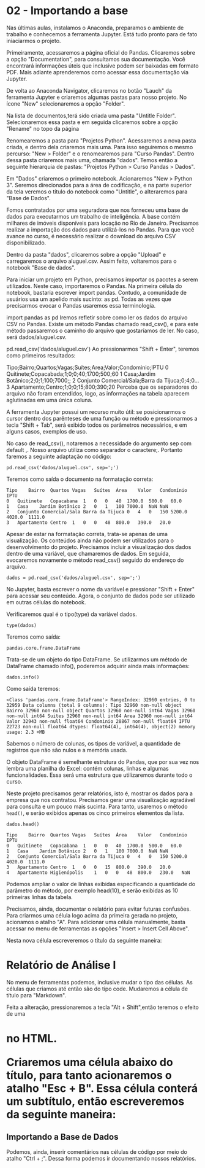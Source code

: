 # 02 - Importando a base

Nas últimas aulas, instalamos o Anaconda, preparamos o ambiente de trabalho e conhecemos a ferramenta Jupyter. Está tudo pronto para de fato iniaciarmos o projeto.

Primeiramente, acessaremos a página oficial do Pandas. Clicaremos sobre a opção "Documentation", para consultamos sua documentação. Você encontrará informações úteis que inclusive podem ser baixadas em formato PDF. Mais adiante aprenderemos como acessar essa documentação via Jupyter.

De volta ao Anaconda Navigator, clicaremos no botão "Lauch" da ferramenta Jupyter e criaremos algumas pastas para nosso projeto. No ícone "New" selecionaremos a opção "Folder".

Na lista de documentos,terá sido criada uma pasta "Untitle Folder". Selecionaremos essa pasta e em seguida clicaremos sobre a opção "Rename" no topo da página

Renomearemos a pasta para "Projetos Python". Acessaremos a nova pasta criada, e dentro dela criaremos mais uma. Para isso seguiremos o mesmo percurso: "New > Folder" e o renomearemos para "Curso Pandas". Dentro dessa pasta criaremos mais uma, chamada "dados". Temos então a seguinte hierarquia de pastas: "Projetos Python > Curso Pandas > Dados".

Em "Dados" criaremos o primeiro notebook. Acionaremos "New > Python 3". Seremos direcionados para a área de codificação, e na parte superior da tela veremos o título do notebook como "Untitle", o alteraremos para "Base de Dados".

Fomos contratados por uma seguradora que nos forneceu uma base de dados para executarmos um trabalho de inteligência. A base contém milhares de imóveis disponíveis para locação no Rio de Janeiro. Precisamos realizar a importação dos dados para utilizá-los no Pandas. Para que você avance no curso, é necessário realizar o download do arquivo CSV disponibilizado.

Dentro da pasta "dados", clicaremos sobre a opção "Upload" e carregaremos o arquivo aluguel.csv. Assim feito, voltaremos para o notebook "Base de dados".

Para iniciar um projeto em Python, precisamos importar os pacotes a serem utilizados. Neste caso, importaremos o Pandas. Na primeira célula do notebook, bastaria escrever import pandas. Contudo, a comunidade de usuários usa um apelido mais sucinto: as pd. Todas as vezes que precisarmos evocar o Pandas usaremos essa terminologia.

import pandas as pd
Iremos refletir sobre como ler os dados do arquivo CSV no Pandas. Existe um método Pandas chamado read_csv(), e para este método passaremos o caminho do arquivo que gostaríamos de ler. No caso, será dados/aluguel.csv.

pd.read_csv('dados/aluguel.csv')
Ao pressionarmos "Shift + Enter", teremos como primeiros resultados:

Tipo;Bairro;Quartos;Vagas;Suítes;Area;Valor;Condominio;IPTU
0 Quitinete;Copacabada;1;0;0;40;1700;500;60
1 Casa;Jardim Botânico;2;0;1;100;7000;;
2 Conjunto Comercial/Sala;Barra da Tijuca;0;4;0...
3 Apartamento;Centro;1;0;0;15;800;390;20
Perceba que os separadores do arquivo não foram entendidos, logo, as informações na tabela aparecem aglutinadas em uma única coluna.

A ferramenta Jupyter possui um recurso muito útil: se posicionarmos o cursor dentro dos parênteses de uma função ou método e pressionarmos a tecla "Shift + Tab", será exibido todos os parâmetros necessários, e em alguns casos, exemplos de uso.

No caso de read_csv(), notaremos a necessidade do argumento sep com default ,. Nosso arquivo utiliza como separador o caractere;. Portanto faremos a seguinte adaptação no código:

``` 
pd.read_csv('dados/aluguel.csv', sep=';')
```

Teremos como saída o documento na formatação correta:

```
Tipo	Bairro	Quartos	Vagas	Suítes	Área	Valor	Condomínio	IPTU
0	Quitinete	Copacabana	1	0	0	40	1700.0	500.0	60.0
1	Casa	Jardim Botânico	2	0	1	100	7000.0	NaN	NaN
2	Conjunto Comercial/Sala	Barra da Tijuca	0	4	0	150	5200.0	4020.0	1111.0
3	Apartamento	Centro	1	0	0	48	800.0	390.0	20.0
```

Apesar de estar na formatação correta, trata-se apenas de uma visualização. Os conteúdos ainda não podem ser utilizados para o desenvolvimento do projeto. Precisamos incluir a visualização dos dados dentro de uma variável, que chamaremos de dados. Em seguida, evocaremos novamente o método read_csv() seguido do endereço do arquivo.

```
dados = pd.read_csv('dados/aluguel.csv', sep=';')
```

No Jupyter, basta escrever o nome da variável e pressionar "Shift + Enter" para acessar seu conteúdo. Agora, o conjunto de dados pode ser utilizado em outras células do notebook.

Verificaremos qual é o tipo(type) da variável dados.

```
type(dados)
```

Teremos como saída:

```
pandas.core.frame.DataFrame
```

Trata-se de um objeto do tipo DataFrame. Se utilizarmos um método de DataFrame chamado info(), poderemos adquirir ainda mais informações:

```
dados.info()
```

Como saída teremos:

```
<Class 'pandas.core.frame.DataFrame'> RangeIndex: 32960 entries, 0 to 32959 Data columns (total 9 columns): Tipo 32960 non-null object Bairro 32960 non-null object Quartos 32960 non-null int64 Vagas 32960 non-null int64 Suites 32960 non-null int64 Area 32960 non-null int64 Valor 32943 non-null float64 Condominio 28867 non-null float64 IPTU 22723 non-null float64 dtypes: float64(4), int64(4), object(2) memory usage: 2.3 +MB
```

Sabemos o número de colunas, os tipos de variável, a quantidade de registros que não são nulos e a memória usada.

O objeto DataFrame é semelhante estrutura do Pandas, que por sua vez nos lembra uma planilha do Excel: contém colunas, linhas e algumas funcionalidades. Essa será uma estrutura que utilizaremos durante todo o curso.

Neste projeto precisamos gerar relatórios, isto é, mostrar os dados para a empresa que nos contratou. Precisamos gerar uma visualização agradável para consulta e um pouco mais sucinta. Para tanto, usaremos o método `head()`, e serão exibidos apenas os cinco primeiros elementos da lista.

``` 
dados.head()

Tipo	Bairro	Quartos	Vagas	Suítes	Área	Valor	Condomínio	IPTU
0	Quitinete	Copacabana	1	0	0	40	1700.0	500.0	60.0
1	Casa	Jardim Botânico	2	0	1	100	7000.0	NaN	NaN
2	Conjunto Comercial/Sala	Barra da Tijuca	0	4	0	150	5200.0	4020.0	1111.0
3	Apartamento	Centro	1	0	0	15	800.0	390.0	20.0
4	Apartamento	Higienópolis	1	0	0	48	800.0	230.0	NaN
```

Podemos ampliar o valor de linhas exibidas especificando a quantidade do parâmetro do método, por exemplo head(10), e serão exibidas as 10 primeiras linhas da tabela.

Precisamos, ainda, documentar o relatório para evitar futuras confusões. Para criarmos uma célula logo acima da primeira gerada no projeto, acionamos o atalho "A". Para adicionar uma célula manualmente, basta acessar no menu de ferramentas as opções "Insert > Insert Cell Above".

Nesta nova célula escreveremos o título da seguinte maneira:

# Relatório de Análise I 
No menu de ferramentas podemos, inclusive mudar o tipo das células. As células que criamos até então são do tipo code. Mudaremos a célula de título para "Markdown".



Feita a alteração, pressionaremos a tecla "Alt + Shift",então teremos o efeito de uma <h1> no HTML.

Criaremos uma célula abaixo do título, para tanto acionaremos o atalho "Esc + B". Essa célula conterá um subtítulo, então escreveremos da seguinte maneira:

## Importando a Base de Dados
Podemos, ainda, inserir comentários nas células de código por meio do atalho "Ctrl + ;". Dessa forma podemos ir documentando nossos relatórios.


